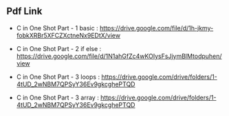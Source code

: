 ## Pdf Link

- C in One Shot Part - 1 basic : https://drive.google.com/file/d/1h-jkmy-fobkXRBr5XFCZXctneNx9EDtX/view
- C in One Shot Part - 2 if else : https://drive.google.com/file/d/1N1ahGfZc4wKOIysFsJjymBlMtodpuhen/view
- C in One Shot Part - 3 loops : https://drive.google.com/drive/folders/1-4tUD_2wNBM7QPSyY36Ev9gkcghePTQD

- C in One Shot Part - 3 array : https://drive.google.com/drive/folders/1-4tUD_2wNBM7QPSyY36Ev9gkcghePTQD
